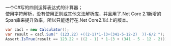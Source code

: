  一个C#写的四则运算表达式的计算器；<br/>
使用字符解析，没有使用正则或其他文法解析库，并且用了.Net Core 2.1新增的Span库来提升效率，所以只能运行在.Net Core2.1以上的版本。<br/>
```C#
var cacl = new Calculator();
var result = cacl.Sum(" (123.22) +((2-1)*1-(3+(341-5-12-2)  ))-6/2 ");
Assert.IsTrue(result == 123.22 + ((2 - 1) * 1-(3 + (341 - 5 - 12 - 2))) - 6 / 2);
```
